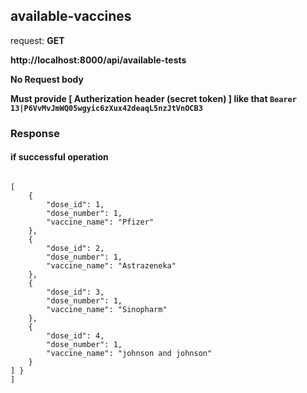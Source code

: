 ## available-vaccines

request: <strong> GET </strong>


<strong>
   http://localhost:8000/api/available-tests
</strong>

<strong> No Request body </strong>


<strong> Must provide [ Autherization header (secret token) ] like that <code>Bearer 13|P6VvMvJmWQ05wgyic6zXux42deaqL5nzJtVnOCB3</code> </strong>

### Response 
#### if successful operation
<pre>
<code>
[
    {
        "dose_id": 1,
        "dose_number": 1,
        "vaccine_name": "Pfizer"
    },
    {
        "dose_id": 2,
        "dose_number": 1,
        "vaccine_name": "Astrazeneka"
    },
    {
        "dose_id": 3,
        "dose_number": 1,
        "vaccine_name": "Sinopharm"
    },
    {
        "dose_id": 4,
        "dose_number": 1,
        "vaccine_name": "johnson and johnson"
    }
] }
]
</code>
</pre>
